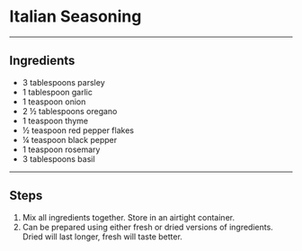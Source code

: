 # Italian Seasoning

---

## Ingredients

* 3 tablespoons parsley
* 1 tablespoon garlic
* 1 teaspoon onion
* 2 ½ tablespoons oregano
* 1 teaspoon thyme
* ½ teaspoon red pepper flakes
* ¼ teaspoon black pepper
* 1 teaspoon rosemary
* 3 tablespoons basil


---

## Steps

1.  Mix all ingredients together. Store in an airtight container. 
2.  Can be prepared using either fresh or dried versions of ingredients. Dried will last longer, fresh will taste better.
